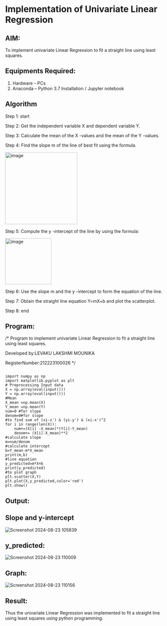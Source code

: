 # Implementation of Univariate Linear Regression
## AIM:
To implement univariate Linear Regression to fit a straight line using least squares.
## Equipments Required:
1. Hardware – PCs
2. Anaconda – Python 3.7 Installation / Jupyter notebook

## Algorithm

Step 1: start

Step 2: Get the independent variable X and dependent variable Y.

Step 3: Calculate the mean of the X -values and the mean of the Y -values.

Step 4: Find the slope m of the line of best fit using the formula. 

<img width="231" alt="image" src="https://user-images.githubusercontent.com/93026020/192078527-b3b5ee3e-992f-46c4-865b-3b7ce4ac54ad.png">

Step 5: Compute the y -intercept of the line by using the formula:

<img width="148" alt="image" src="https://user-images.githubusercontent.com/93026020/192078545-79d70b90-7e9d-4b85-9f8b-9d7548a4c5a4.png">

Step 6: Use the slope m and the y -intercept to form the equation of the line.

Step 7: Obtain the straight line equation Y=mX+b and plot the scatterplot.

Step 8: end 

## Program:

/*
Program to implement univariate Linear Regression to fit a straight line using least squares.

Developed by:LEVAKU LAKSHMI MOUNIKA

RegisterNumber:212223100026
*/


```

import numpy as np
import matplotlib.pyplot as plt
# Preprocessing Input data
X = np.array(eval(input()))
Y = np.array(eval(input()))
#Mean
X_mean =np.mean(X)
Y_mean =np.mean(Y)
num=0 #for slope
denom=0#for slope
#to find sum of (xi-x') & (yi-y') & (xi-x')^2
for i in range(len(X)):
    num+=(X[i] -X_mean)*(Y[i]-Y_mean)
    denom+= (X[i]-X_mean)**2
#calculate slope    
m=num/denom
#calculate intercept
b=Y_mean-m*X_mean
print(m,b)
#line equation
y_predicted=m*X+b
print(y_predicted)
#to plot graph
plt.scatter(X,Y)
plt.plot(X,y_predicted,color='red')
plt.show()
```
## Output:
## Slope and y-intercept
![Screenshot 2024-08-23 105839](https://github.com/user-attachments/assets/29d0893e-efcb-4ca3-859f-39090d2dca8a)
## y_predicted:
![Screenshot 2024-08-23 110009](https://github.com/user-attachments/assets/552342f8-5578-4212-9637-00ea1afe8ec1)
## Graph:
![Screenshot 2024-08-23 110156](https://github.com/user-attachments/assets/51a137aa-8325-4df3-957c-db41dec12ac5)


## Result:
Thus the univariate Linear Regression was implemented to fit a straight line using least squares using python programming.
